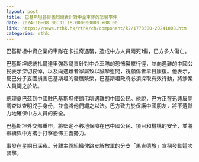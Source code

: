 ```yaml
---
layout: post
title: 巴基斯坦各界強烈譴責針對中企車隊的恐襲事件
date: 2024-10-08 00:31:18.000000000 +08:00
link: https://news.rthk.hk/rthk/ch/component/k2/1773580-20241008.htm
categories: rthk
---
```


巴基斯坦中資企業的車隊在卡拉奇遇襲，造成中方人員兩死1傷，巴方多人傷亡。

巴基斯坦總統扎爾達里強烈譴責針對中企車隊的恐怖襲擊行徑，並向遇難的中國公民表示深切哀悼，以及向遇難者家屬致以誠摯慰問，祝願傷者早日康復。他表示，反巴分子妄圖損害巴基斯坦的發展繁榮，巴基斯坦政府必須採取有效行動，將涉案人員繩之於法。

總理夏巴茲到中國駐巴基斯坦使館弔唁遇難的中國公民。他說，巴方正在迅速展開調查以查明兇手身份，並會將他們繩之以法。巴方致力於保護中國朋友，將不遺餘力地確保中方人員的安全。

巴基斯坦外交部重申，將堅定不移地保障在巴中國公民、項目和機構的安全，並將繼續與中方攜手打擊恐怖主義勢力。

事發在星期日深夜。分離主義組織俾路支解放軍的分支「馬吉德旅」宣稱發動這次襲擊。
